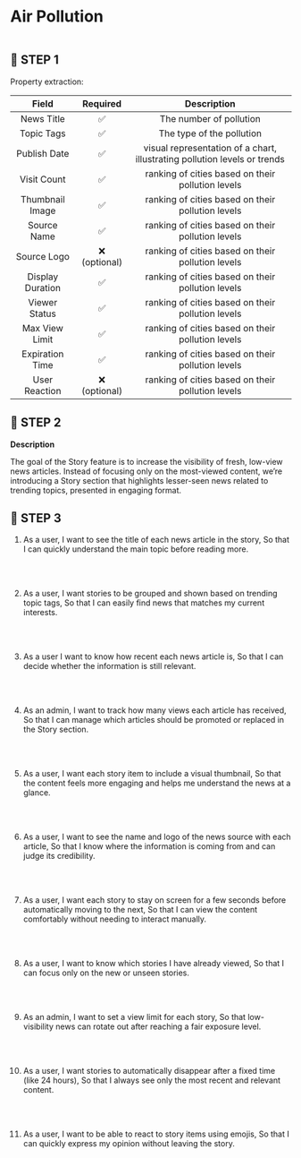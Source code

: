 <summary><h1 style="display: inline-block;border: none">Air Pollution</h1></summary>

## 📝 STEP 1

Property extraction:

|          Field           | Required |                                Description                                |
| :----------------------: | :------: | :-----------------------------------------------------------------------: |
|     News Title     |    ✅    |                          The number of pollution                          |
|      Topic Tags      |    ✅    |                         The type of the pollution                         |
|    Publish Date      |    ✅    | visual representation of a chart, illustrating pollution levels or trends |
| Visit Count |    ✅    |             ranking of cities based on their pollution levels             |
| Thumbnail Image |    ✅    |             ranking of cities based on their pollution levels             |
| Source Name |    ✅    |             ranking of cities based on their pollution levels             |
| Source Logo |    ❌ (optional)    |             ranking of cities based on their pollution levels             |
| Display Duration |    ✅    |             ranking of cities based on their pollution levels             |
| Viewer Status |    ✅    |             ranking of cities based on their pollution levels             |
| Max View Limit |    ✅    |             ranking of cities based on their pollution levels             |
| Expiration Time |    ✅    |             ranking of cities based on their pollution levels             |
| User Reaction |    ❌ (optional)   |             ranking of cities based on their pollution levels             |

## 📝 STEP 2

**Description**

The goal of the Story feature is to increase the visibility of fresh, low-view news articles.
Instead of focusing only on the most-viewed content, we’re introducing a Story section that highlights lesser-seen news related to trending topics, presented in  engaging format.

## 📝 STEP 3

1. As a user,
I want to see the title of each news article in the story,
So that I can quickly understand the main topic before reading more.
<br />
<br />

2. As a user,
I want stories to be grouped and shown based on trending topic tags,
So that I can easily find news that matches my current interests.
<br />
<br />

3. As a user
I want to know how recent each news article is,
So that I can decide whether the information is still relevant.
<br />
<br />

4. As an admin,
I want to track how many views each article has received,
So that I can manage which articles should be promoted or replaced in the Story section.
<br />
<br />

5. As a user,
I want each story item to include a visual thumbnail,
So that the content feels more engaging and helps me understand the news at a glance.
<br />
<br />

6. As a user,
I want to see the name and logo of the news source with each article,
So that I know where the information is coming from and can judge its credibility.
<br />
<br />

7. As a user,
I want each story to stay on screen for a few seconds before automatically moving to the next,
So that I can view the content comfortably without needing to interact manually.
<br />
<br />

8. As a user,
I want to know which stories I have already viewed,
So that I can focus only on the new or unseen stories.
<br />
<br />


9. As an admin,
I want to set a view limit for each story,
So that low-visibility news can rotate out after reaching a fair exposure level.
<br />
<br />


10. As a user,
I want stories to automatically disappear after a fixed time (like 24 hours),
So that I always see only the most recent and relevant content.
<br />
<br />

11. As a user,
I want to be able to react to story items using emojis,
So that I can quickly express my opinion without leaving the story.
<br />
<br />
